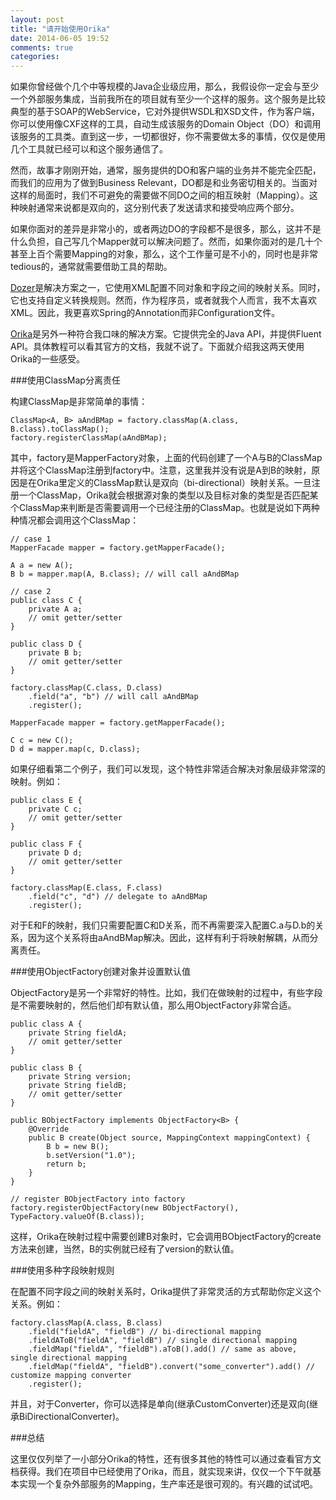 ```yaml
---
layout: post
title: "请开始使用Orika"
date: 2014-06-05 19:52
comments: true
categories:
---
```


如果你曾经做个几个中等规模的Java企业级应用，那么，我假设你一定会与至少一个外部服务集成，当前我所在的项目就有至少一个这样的服务。这个服务是比较典型的基于SOAP的WebService，它对外提供WSDL和XSD文件，作为客户端，你可以使用像CXF这样的工具，自动生成该服务的Domain Object（DO）和调用该服务的工具类。直到这一步，一切都很好，你不需要做太多的事情，仅仅是使用几个工具就已经可以和这个服务通信了。

然而，故事才刚刚开始，通常，服务提供的DO和客户端的业务并不能完全匹配，而我们的应用为了做到Business Relevant，DO都是和业务密切相关的。当面对这样的局面时，我们不可避免的需要做不同DO之间的相互映射（Mapping）。这种映射通常来说都是双向的，这分别代表了发送请求和接受响应两个部分。

如果你面对的差异是非常小的，或者两边DO的字段都不是很多，那么，这并不是什么负担，自己写几个Mapper就可以解决问题了。然而，如果你面对的是几十个甚至上百个需要Mapping的对象，那么，这个工作量可是不小的，同时也是非常tedious的，通常就需要借助工具的帮助。

[Dozer](http://dozer.sourceforge.net/)是解决方案之一，它使用XML配置不同对象和字段之间的映射关系。同时，它也支持自定义转换规则。然而，作为程序员，或者就我个人而言，我不太喜欢XML。因此，我更喜欢Spring的Annotation而非Configuration文件。

[Orika](http://orika-mapper.github.io/orika-docs/)是另外一种符合我口味的解决方案。它提供完全的Java API，并提供Fluent API。具体教程可以看其官方的文档，我就不说了。下面就介绍我这两天使用Orika的一些感受。

###使用ClassMap分离责任

构建ClassMap是非常简单的事情：

```
ClassMap<A, B> aAndBMap = factory.classMap(A.class, B.class).toClassMap();
factory.registerClassMap(aAndBMap);
```

其中，factory是MapperFactory对象，上面的代码创建了一个A与B的ClassMap并将这个ClassMap注册到factory中。注意，这里我并没有说是A到B的映射，原因是在Orika里定义的ClassMap默认是双向（bi-directional）映射关系。一旦注册一个ClassMap，Orika就会根据源对象的类型以及目标对象的类型是否匹配某个ClassMap来判断是否需要调用一个已经注册的ClassMap。也就是说如下两种种情况都会调用这个ClassMap：


```
// case 1
MapperFacade mapper = factory.getMapperFacade();

A a = new A();
B b = mapper.map(A, B.class); // will call aAndBMap

// case 2
public class C {
    private A a;
    // omit getter/setter
}

public class D {
    private B b;
    // omit getter/setter
}

factory.classMap(C.class, D.class)
    .field("a", "b") // will call aAndBMap
    .register();

MapperFacade mapper = factory.getMapperFacade();

C c = new C();
D d = mapper.map(c, D.class);
```

如果仔细看第二个例子，我们可以发现，这个特性非常适合解决对象层级非常深的映射。例如：

```
public class E {
    private C c;
    // omit getter/setter
}

public class F {
    private D d;
    // omit getter/setter
}

factory.classMap(E.class, F.class)
    .field("c", "d") // delegate to aAndBMap
    .register();
```

对于E和F的映射，我们只需要配置C和D关系，而不再需要深入配置C.a与D.b的关系，因为这个关系将由aAndBMap解决。因此，这样有利于将映射解耦，从而分离责任。

###使用ObjectFactory创建对象并设置默认值

ObjectFactory是另一个非常好的特性。比如，我们在做映射的过程中，有些字段是不需要映射的，然后他们却有默认值，那么用ObjectFactory非常合适。

```
public class A {
    private String fieldA;
    // omit getter/setter
}

public class B {
    private String version;
    private String fieldB;
    // omit getter/setter
}

public BObjectFactory implements ObjectFactory<B> {
	@Override
	public B create(Object source, MappingContext mappingContext) {
		B b = new B();
		b.setVersion("1.0");
		return b;
	}
}

// register BObjectFactory into factory
factory.registerObjectFactory(new BObjectFactory(), TypeFactory.valueOf(B.class));
```

这样，Orika在映射过程中需要创建B对象时，它会调用BObjectFactory的create方法来创建，当然，B的实例就已经有了version的默认值。

###使用多种字段映射规则

在配置不同字段之间的映射关系时，Orika提供了非常灵活的方式帮助你定义这个关系。例如：

```
factory.classMap(A.class, B.class)
	.field("fieldA", "fieldB") // bi-directional mapping
	.fieldAToB("fieldA", "fieldB") // single directional mapping
	.fieldMap("fieldA", "fieldB").aToB().add() // same as above, single directional mapping
	.fieldMap("fieldA", "fieldB").convert("some_converter").add() // customize mapping converter
	.register();
```

并且，对于Converter，你可以选择是单向(继承CustomConverter)还是双向(继承BiDirectionalConverter)。

###总结

这里仅仅列举了一小部分Orika的特性，还有很多其他的特性可以通过查看官方文档获得。我们在项目中已经使用了Orika，而且，就实现来讲，仅仅一个下午就基本实现一个复杂外部服务的Mapping，生产率还是很可观的。有兴趣的试试吧。
